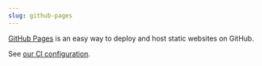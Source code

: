 ```yaml
---
slug: github-pages
---
```


[GitHub Pages](https://pages.github.com/) is an easy way to deploy and host static websites on GitHub.

See [our CI configuration](https://github.com/tarc/docs/blob/main/.github/workflows/publish.yaml).
